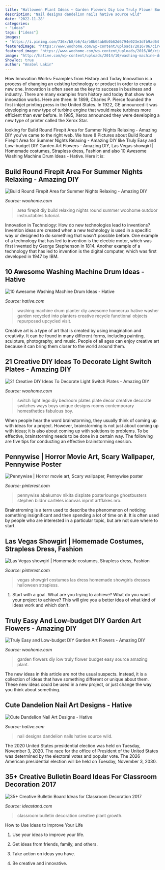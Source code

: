 ```yaml
---
title: "Halloween Plant Ideas ~ Garden Flowers Diy Low Truly Flower Budget Easy Source Amazing Plant"
description: "Nail designs dandelion nails hative source wild"
date: "2022-11-28"
categories:
- "ideas"
tags: ["ideas"]
images:
- "https://i.pinimg.com/736x/b8/b6/4a/b8b64ab0b0b62d6794e023e3dfb9ad64.jpg"
featuredImage: "https://www.woohome.com/wp-content/uploads/2016/06/circle-firepit-area-woohome-19.jpg"
featured_image: "https://www.woohome.com/wp-content/uploads/2016/06/circle-firepit-area-woohome-19.jpg"
image: "http://hative.com/wp-content/uploads/2014/10/washing-machine-drum-ideas/5-washing-machine-drum-planter.jpg"
ShowToc: true
author: "Anabel Lakin"
---
```



How Innovation Works: Examples from History and Today
Innovation is a process of changing an existing technology or product in order to create a new one. Innovation is often seen as the key to success in business and industry. There are many examples from history and today that show how innovation works. Here are three: 
In 1899, Charles P. Pierce founded the first inkjet printing press in the United States.
In 1922, GE announced it was developing a new type of turbine engine that would make turbines more efficient than ever before. 
In 1985, Xerox announced they were developing a new type of printer called the Xerox Star.

	

		
looking for Build Round Firepit Area for Summer Nights Relaxing - Amazing DIY you've came to the right web. We have 8 Pictures about Build Round Firepit Area for Summer Nights Relaxing - Amazing DIY like Truly Easy and Low-budget DIY Garden Art Flowers - Amazing DIY, Las Vegas showgirl | Homemade costumes, Strapless dress, Fashion and also 10 Awesome Washing Machine Drum Ideas - Hative. Here it is:
		
    
## Build Round Firepit Area For Summer Nights Relaxing - Amazing DIY

<img loading=lazy src="https://www.woohome.com/wp-content/uploads/2016/06/circle-firepit-area-woohome-19.jpg" onerror="this.onerror=null;this.src='https://tse3.mm.bing.net/th?id=OIP.21uugfzvpphW0HyclHfL1gHaO0&amp;pid=15.1';" alt="Build Round Firepit Area for Summer Nights Relaxing - Amazing DIY">

_Source: woohome.com_

>area firepit diy build relaxing nights round summer woohome outdoor instructables tutorial. 

	

Innovation in Technology: How do new technologies lead to inventions?
Invention ideas are created when a new technology is used in a specific way or designed to do something that wasn't possible before. One example of a technology that has led to invention is the electric motor, which was first invented by George Stephenson in 1814. Another example of a technology that has led to invention is the digital computer, which was first developed in 1947 by IBM.

    
## 10 Awesome Washing Machine Drum Ideas - Hative

<img loading=lazy src="http://hative.com/wp-content/uploads/2014/10/washing-machine-drum-ideas/5-washing-machine-drum-planter.jpg" onerror="this.onerror=null;this.src='https://tse4.mm.bing.net/th?id=OIP.EI43Sr881ucum3ZCqchRMwHaKm&amp;pid=15.1';" alt="10 Awesome Washing Machine Drum Ideas - Hative">

_Source: hative.com_

>washing machine drum planter diy awesome homecrux hative washer garden recycled into planters creative recycle functional objects repurposed upcycled visit. 

	

Creative art is a type of art that is created by using imagination and creativity. It can be found in many different forms, including painting, sculpture, photography, and music. People of all ages can enjoy creative art because it can bring them closer to the world around them.

    
## 21 Creative DIY Ideas To Decorate Light Switch Plates - Amazing DIY

<img loading=lazy src="https://www.woohome.com/wp-content/uploads/2013/10/DIY-Ways-To-Decorate-A-Light-Switch-Plate-21-2.jpg" onerror="this.onerror=null;this.src='https://tse2.mm.bing.net/th?id=OIP._mHV6JArIAtA_JEsyWkCMgHaJt&amp;pid=15.1';" alt="21 Creative DIY Ideas To Decorate Light Switch Plates - Amazing DIY">

_Source: woohome.com_

>switch light lego diy bedroom plates plate decor creative decorate switches ways boys unique designs rooms contemporary homesthetics fabulous boy. 

	

When people hear the word brainstorming, they usually think of coming up with ideas for a project. However, brainstorming is not just about coming up with ideas; it is also about coming up with solutions to problems. To be effective, brainstorming needs to be done in a certain way. The following are five tips for conducting an effective brainstorming session.

    
## Pennywise | Horror Movie Art, Scary Wallpaper, Pennywise Poster

<img loading=lazy src="https://i.pinimg.com/736x/b8/b6/4a/b8b64ab0b0b62d6794e023e3dfb9ad64.jpg" onerror="this.onerror=null;this.src='https://tse1.mm.bing.net/th?id=OIP.ODRwSlHf2sr4Oz2k12eUxwHaKX&amp;pid=15.1';" alt="Pennywise | Horror movie art, Scary wallpaper, Pennywise poster">

_Source: pinterest.com_

>pennywise abakumov nikita displate posterlounge ghostbusters stephen bildnr carteles icanvas inprnt artflakes nro. 

	

Brainstroming is a term used to describe the phenomenon of noticing something insignificant and then spending a lot of time on it. It is often used by people who are interested in a particular topic, but are not sure where to start.

    
## Las Vegas Showgirl | Homemade Costumes, Strapless Dress, Fashion

<img loading=lazy src="https://i.pinimg.com/736x/c3/88/ea/c388ea4382e599e8ad31e2e1f4c1d997--vegas-showgirl-homemade-costumes.jpg" onerror="this.onerror=null;this.src='https://tse3.mm.bing.net/th?id=OIP.rXHf0T7KLCda5gZJb1jlkAHaJ3&amp;pid=15.1';" alt="Las Vegas showgirl | Homemade costumes, Strapless dress, Fashion">

_Source: pinterest.com_

>vegas showgirl costumes las dress homemade showgirls dresses halloween strapless. 

	

1. Start with a goal. What are you trying to achieve? What do you want your project to achieve? This will give you a better idea of what kind of ideas work and which don't. 

    
## Truly Easy And Low-budget DIY Garden Art Flowers - Amazing DIY

<img loading=lazy src="http://www.woohome.com/wp-content/uploads/2016/02/art-flower-garden-18.jpg" onerror="this.onerror=null;this.src='https://tse4.mm.bing.net/th?id=OIP.X6Ic02aSCz8dVUEFv3o7aAHaLH&amp;pid=15.1';" alt="Truly Easy and Low-budget DIY Garden Art Flowers - Amazing DIY">

_Source: woohome.com_

>garden flowers diy low truly flower budget easy source amazing plant. 

	

The new ideas in this article are not the usual suspects. Instead, it is a collection of ideas that have something different or unique about them. These new ideas could be used in a new project, or just change the way you think about something.

    
## Cute Dandelion Nail Art Designs - Hative

<img loading=lazy src="https://hative.com/wp-content/uploads/2015/02/dandelion-nails/8-dandelion-nail-art.jpg" onerror="this.onerror=null;this.src='https://tse2.mm.bing.net/th?id=OIP.v23de7K9HdmsXRDox9UaoAHaHa&amp;pid=15.1';" alt="Cute Dandelion Nail Art Designs - Hative">

_Source: hative.com_

>nail designs dandelion nails hative source wild. 

	

The 2020 United States presidential election was held on Tuesday, November 3, 2020. The race for the office of President of the United States was determined by the electoral votes and popular vote. The 2026 American presidential election will be held on Tuesday, November 3, 2030.

    
## 35+ Creative Bulletin Board Ideas For Classroom Decoration 2017

<img loading=lazy src="https://ideastand.com/wp-content/uploads/2017/07/bulletin-board/15-bulletin-board-ideas-for-classroom.jpg" onerror="this.onerror=null;this.src='https://tse2.mm.bing.net/th?id=OIP.pbK8tQ7U2udN990lSJosPgHaJ4&amp;pid=15.1';" alt="35+ Creative Bulletin Board Ideas for Classroom Decoration 2017">

_Source: ideastand.com_

>classroom bulletin decoration creative plant growth. 

	

How to Use Ideas to Improve Your Life
1. Use your ideas to improve your life.
2. Get ideas from friends, family, and others.

3. Take action on ideas you have.

4. Be creative and innovative.

